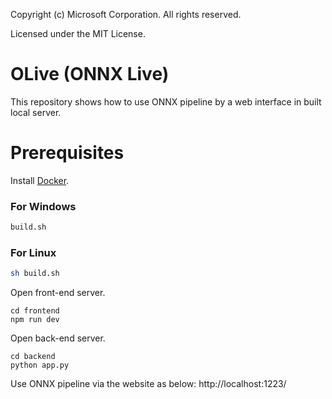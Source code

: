 Copyright (c) Microsoft Corporation. All rights reserved.

Licensed under the MIT License.


# OLive (ONNX Live)

This repository shows how to use ONNX pipeline by a web interface in built local server.

# Prerequisites
Install [Docker](https://docs.docker.com/install/).
### For Windows
```bash
build.sh
```

### For Linux
```bash
sh build.sh
```


Open front-end server.
```
cd frontend
npm run dev
```

Open back-end server.
```
cd backend
python app.py
```

Use ONNX pipeline via the website as below:
http://localhost:1223/
